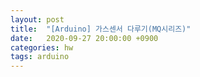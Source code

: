 ```yaml
---
layout: post
title:  "[Arduino] 가스센서 다루기(MQ시리즈)"
date:   2020-09-27 20:00:00 +0900
categories: hw
tags: arduino
---
```

